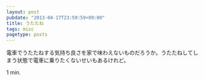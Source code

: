 ```yaml
---
layout: post
pubdate: "2013-04-17T23:59:59+09:00"
title: うたたね
tags: misc
pagetype: posts
---
```

電車でうたたねする気持ち良さを家で味わえないものだろうか。うたたねしてしまう状態で電車に乗りたくないせいもあるけれど。

1 min.
